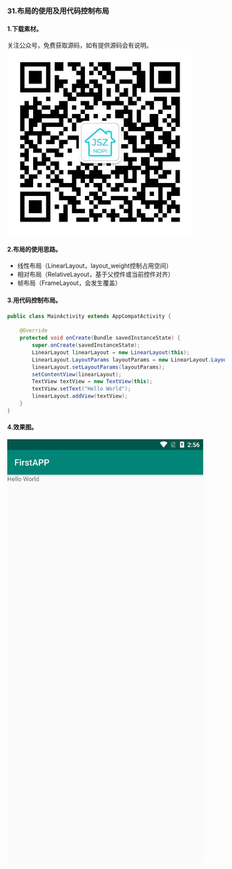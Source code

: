 ### 31.布局的使用及用代码控制布局
#### 1.下载素材。
关注公众号，免费获取源码，如有提供源码会有说明。
![title](https://raw.githubusercontent.com/JSZNopi/JSZImage/master/gitnote/2019/10/30/WXCODE-1572446034519.jpeg)

#### 2.布局的使用思路。
- 线性布局（LinearLayout，layout_weight控制占用空间）
- 相对布局（RelativeLayout，基于父控件或当前控件对齐）
- 帧布局（FrameLayout，会发生覆盖）

#### 3.用代码控制布局。
```java
public class MainActivity extends AppCompatActivity {

    @Override
    protected void onCreate(Bundle savedInstanceState) {
        super.onCreate(savedInstanceState);
        LinearLayout linearLayout = new LinearLayout(this);
        LinearLayout.LayoutParams layoutParams = new LinearLayout.LayoutParams(LinearLayout.LayoutParams.MATCH_PARENT,LinearLayout.LayoutParams.MATCH_PARENT);
        linearLayout.setLayoutParams(layoutParams);
        setContentView(linearLayout);
        TextView textView = new TextView(this);
        textView.setText("Hello World");
        linearLayout.addView(textView);
    }
}
```
#### 4.效果图。
![title](https://raw.githubusercontent.com/JSZNopi/JSZImage/master/gitnote/2019/12/17/1-1576565854134.png)